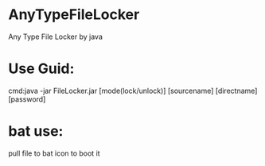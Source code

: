 # AnyTypeFileLocker
Any Type File Locker by java
# Use Guid:
cmd:java -jar FileLocker.jar [mode(lock/unlock)] [sourcename] [directname] [password]
# bat use:
pull file to bat icon to boot it
